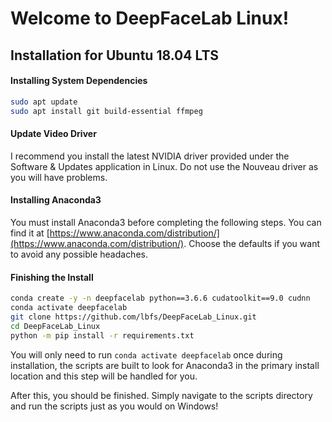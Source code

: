 # Welcome to DeepFaceLab Linux!

## Installation for Ubuntu 18.04 LTS

#### Installing System Dependencies

```bash
sudo apt update
sudo apt install git build-essential ffmpeg
```

#### Update Video Driver

I recommend you install the latest NVIDIA driver provided under the Software & Updates application in Linux. Do not use the Nouveau driver as you will have problems. 

#### Installing Anaconda3

You must install Anaconda3 before completing the following steps. You can find it at [https://www.anaconda.com/distribution/](https://www.anaconda.com/distribution/). Choose the defaults if you want to avoid any possible headaches.

#### Finishing the Install


```bash
conda create -y -n deepfacelab python==3.6.6 cudatoolkit==9.0 cudnn
conda activate deepfacelab
git clone https://github.com/lbfs/DeepFaceLab_Linux.git
cd DeepFaceLab_Linux
python -m pip install -r requirements.txt
```

You will only need to run ``conda activate deepfacelab`` once during installation, the scripts are built to look for Anaconda3 in the primary install location and this step will be handled for you.

After this, you should be finished. Simply navigate to the scripts directory and run the scripts just as you would on Windows!

